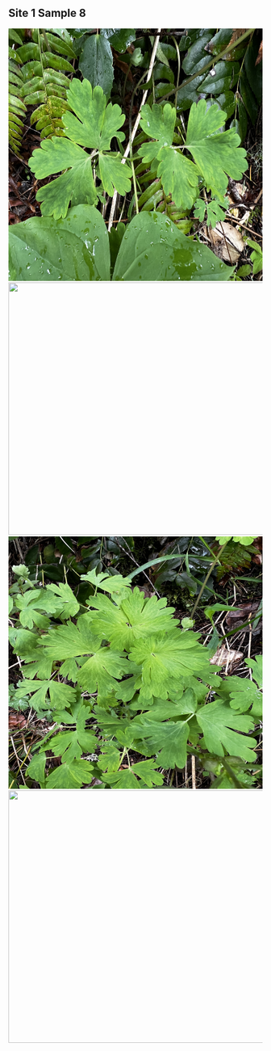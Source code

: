 ## Site 1 Sample 8

<img src="https://github.com/ricardoi/PNWv/blob/main/figures/s1/rs8/IMG_1972.jpeg" width="700" height="500">
<img src="https://github.com/ricardoi/PNWv/blob/main/figures/s1/rs8/IMG_1973.jpeg" width="700" height="500">
<img src="https://github.com/ricardoi/PNWv/blob/main/figures/s1/rs8/IMG_1974.jpeg" width="700" height="500">
<img src="https://github.com/ricardoi/PNWv/blob/main/figures/s1/rs8/IMG_1975.jpeg" width="700" height="500">


